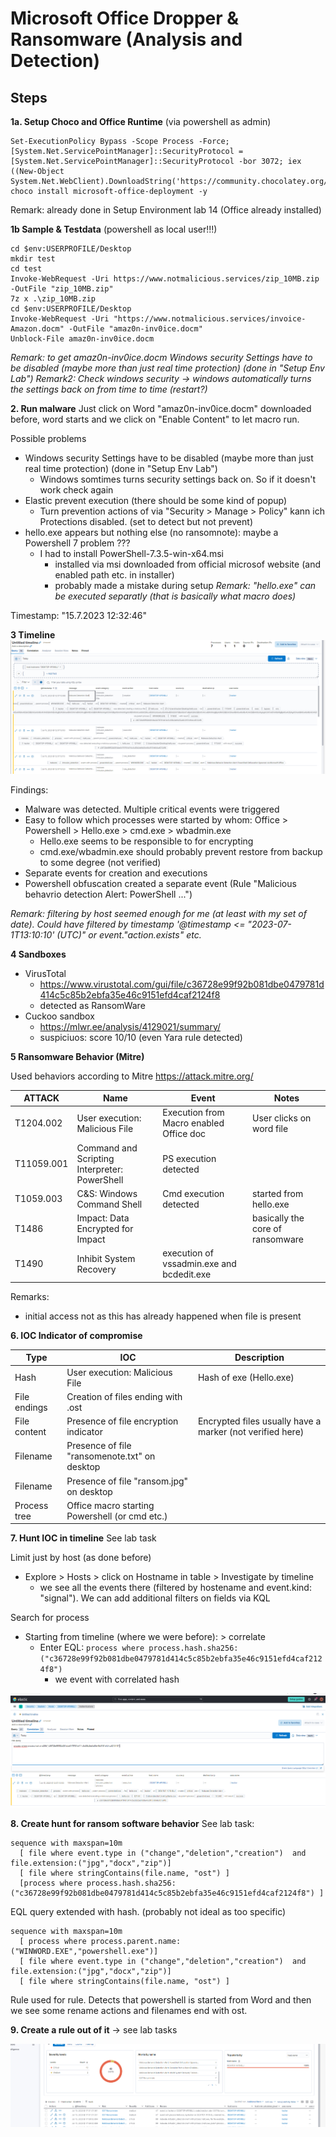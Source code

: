 # Microsoft Office Dropper & Ransomware (Analysis and Detection)

## Steps

**1a. Setup Choco and Office Runtime** (via powershell as admin)
```
Set-ExecutionPolicy Bypass -Scope Process -Force; [System.Net.ServicePointManager]::SecurityProtocol = [System.Net.ServicePointManager]::SecurityProtocol -bor 3072; iex ((New-Object System.Net.WebClient).DownloadString('https://community.chocolatey.org/install.ps1'))
choco install microsoft-office-deployment -y

```
Remark: already done in Setup Environment lab 14  (Office already installed)

**1b Sample & Testdata** (powershell as local user!!!)

```
cd $env:USERPROFILE/Desktop
mkdir test
cd test
Invoke-WebRequest -Uri https://www.notmalicious.services/zip_10MB.zip -OutFile "zip_10MB.zip"
7z x .\zip_10MB.zip
cd $env:USERPROFILE/Desktop
Invoke-WebRequest -Uri "https://www.notmalicious.services/invoice-Amazon.docm" -OutFile "amaz0n-inv0ice.docm"
Unblock-File amaz0n-inv0ice.docm

```
*Remark: to get amaz0n-inv0ice.docm Windows security Settings have to be disabled (maybe more than just real time protection) (done in "Setup Env Lab")*
*Remark2: Check windows security -> windows automatically turns the settings back on from time to time (restart?)*

**2. Run malware**
Just click on Word "amaz0n-inv0ice.docm" downloaded before, word starts and we click on "Enable Content" to let macro run. 

Possible problems
- Windows security Settings have to be disabled (maybe more than just real time protection) (done in "Setup Env Lab")
    - Windows somtimes turns security settings back on. So if it doesn't work check again
- Elastic prevent execution (there should be some kind of popup)
    - Turn prevention actions of via "Security > Manage > Policy" kann ich Protections disabled.  (set to detect but not prevent)
- hello.exe appears but nothing else (no ransomnote): maybe a Powershell 7 problem ???
    - I had to install PowerShell-7.3.5-win-x64.msi 
        - installed via msi downloaded from official microsof website (and enabled path etc. in installer)
        - probably made a mistake during setup
*Remark: "hello.exe" can be executed separatly (that is basically what macro does)*

Timestamp: "15.7.2023 12:32:46"

**3 Timeline**
![Timeline](9_Timeline.png)


Findings:
- Malware was detected. Multiple critical events were triggered
- Easy to follow which processes were started by whom: Office > Powershell > Hello.exe > cmd.exe > wbadmin.exe 
    - Hello.exe seems to be responsible to for encrypting
    - cmd.exe/wbadmin.exe should probably prevent restore from backup to some degree (not verified)
- Separate events for creation and executions
- Powershell obfuscation created a separate event (Rule "Malicious behavrio detection Alert: PowerShell ...")


*Remark: filtering by host seemed enough for me (at least with my set of date). Could have filtered by timestamp '@timestamp <= "2023-07-1T13:10:10' (UTC)" or event."action.exists" etc.*

**4 Sandboxes**
- VirusTotal
    - https://www.virustotal.com/gui/file/c36728e99f92b081dbe0479781d414c5c85b2ebfa35e46c9151efd4caf2124f8
    - detected as RansomWare
- Cuckoo sandbox
    - https://mlwr.ee/analysis/4129021/summary/
    - suspiciuos: score 10/10 (even Yara rule detected)


**5 Ransomware Behavior (Mitre)**

Used behaviors according to Mitre https://attack.mitre.org/

| ATTACK | Name | Event | Notes |
| ----------- | ----------- | ----------- |  ----------- |
| T1204.002 | User execution: Malicious File | Execution from Macro enabled Office doc | User clicks on word file |
| T11059.001 | Command and Scripting Interpreter: PowerShell | PS execution detected   |  |
| T1059.003 | C&S: Windows Command Shell | Cmd execution detected | started from hello.exe | 
| T1486 | Impact: Data Encrypted for Impact | | basically the core of ransomware | 
| T1490 | Inhibit System Recovery | execution of vssadmin.exe and bcdedit.exe |  | 


Remarks: 
- initial access not as this has already happened when file is present

**6. IOC Indicator of compromise**

| Type | IOC | Description | 
| ----------- | ----------- | ----------- |  
| Hash| User execution: Malicious File | Hash of exe (Hello.exe) |
| File endings| Creation of files ending with .ost | |
| File content| Presence of file encryption indicator| Encrypted files usually have a marker (not verified here) |
| Filename | Presence of file "ransomenote.txt" on desktop|  |
| Filename | Presence of file "ransom.jpg" on desktop|  |
| Process tree| Office macro starting Powershell (or cmd etc.) | |

**7. Hunt IOC in timeline**
See lab task

Limit just by host (as done before)
- Explore > Hosts > click on Hostname in table > Investigate by timeline
    - we see all the events there (filtered by hostename and event.kind: "signal"). We can add additional filters on fields via KQL

Search for process
- Starting from timeline (where we were before): > correlate 
    - Enter EQL: `process where process.hash.sha256:("c36728e99f92b081dbe0479781d414c5c85b2ebfa35e46c9151efd4caf2124f8")`
        - we event with correlated hash


![Searching by process hash](9_ProcessHashQuery.png)

**8. Create hunt for ransom software behavior**
See lab task: 
```
sequence with maxspan=10m
  [ file where event.type in ("change","deletion","creation")  and file.extension:("jpg","docx","zip")]
  [ file where stringContains(file.name, "ost") ]
  [process where process.hash.sha256:("c36728e99f92b081dbe0479781d414c5c85b2ebfa35e46c9151efd4caf2124f8") ]
```
EQL query extended with hash. (probably not ideal as too specific)

```
sequence with maxspan=10m
  [ process where process.parent.name:("WINWORD.EXE","powershell.exe")]
  [ file where event.type in ("change","deletion","creation")  and file.extension:("jpg","docx","zip")]
  [ file where stringContains(file.name, "ost") ]
```
Rule used for rule. Detects that powershell is started from Word and then we see some rename actions and filenames end with ost. 


**9. Create a rule out of it**
-> see lab tasks



![Custom rule works](9_CustomRuleWorks.png)